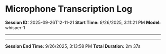 # Microphone Transcription Log

**Session ID:** 2025-09-26T12-11-21
**Start Time:** 9/26/2025, 3:11:21 PM
**Model:** whisper-1

---


---

**Session End Time:** 9/26/2025, 3:13:58 PM
**Total Duration:** 2m 37s
